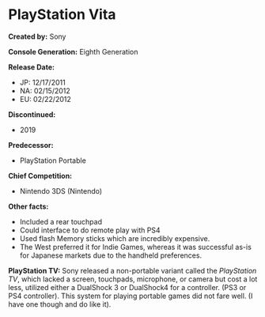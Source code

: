 # PlayStation Vita

**Created by:** Sony

**Console Generation:** Eighth Generation

**Release Date:**
* JP: 12/17/2011
* NA: 02/15/2012
* EU: 02/22/2012

**Discontinued:**
* 2019

**Predecessor:**
* PlayStation Portable

**Chief Competition:**
* Nintendo 3DS (Nintendo)

**Other facts:**
* Included a rear touchpad
* Could interface to do remote play with PS4
* Used flash Memory sticks which are incredibly expensive.
* The West preferred it for Indie Games, whereas it was successful as-is for Japanese markets due to the handheld preferences.

**PlayStation TV:**
Sony released a non-portable variant called the *PlayStation TV*, which lacked a screen, touchpads, microphone, or camera but cost a lot less, utilized either a DualShock 3 or DualShock4 for a controller. (PS3 or PS4 controller). This system for playing portable games did not fare well. (I have one though and do like it).
